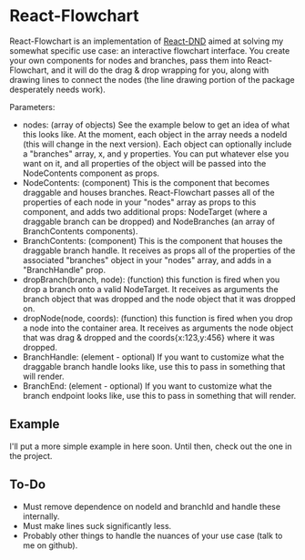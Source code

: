 # React-Flowchart #

React-Flowchart is an implementation of [React-DND](https://github.com/gaearon/react-dnd) aimed at solving my somewhat specific use case: an interactive flowchart interface. You create your own components for nodes and branches, pass them into React-Flowchart, and it will do the drag & drop wrapping for you, along with drawing lines to connect the nodes (the line drawing portion of the package desperately needs work).

Parameters:
* nodes: (array of objects) See the example below to get an idea of what this looks like. At the moment, each object in the array needs a nodeId (this will change in the next version). Each object can optionally include a "branches" array, x, and y properties. You can put whatever else you want on it, and all properties of the object will be passed into the NodeContents component as props.
* NodeContents: (component) This is the component that becomes draggable and houses branches. React-Flowchart passes all of the properties of each node in your "nodes" array as props to this component, and adds two additional props: NodeTarget (where a draggable branch can be dropped) and NodeBranches (an array of BranchContents components).
* BranchContents: (component) This is the component that houses the draggable branch handle. It receives as props all of the properties of the associated "branches" object in your "nodes" array, and adds in a "BranchHandle" prop.
* dropBranch(branch, node): (function) this function is fired when you drop a branch onto a valid NodeTarget. It receives as arguments the branch object that was dropped and the node object that it was dropped on.
* dropNode(node, coords): (function) this function is fired when you drop a node into the container area. It receives as arguments the node object that was drag & dropped and the coords{x:123,y:456} where it was dropped.
* BranchHandle: (element - optional) If you want to customize what the draggable branch handle looks like, use this to pass in something that will render.
* BranchEnd: (element - optional) If you want to customize what the branch endpoint looks like, use this to pass in something that will render.

## Example ##

I'll put a more simple example in here soon. Until then, check out the one in the project.

## To-Do ##

* Must remove dependence on nodeId and branchId and handle these internally.
* Must make lines suck significantly less.
* Probably other things to handle the nuances of your use case (talk to me on github).



